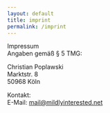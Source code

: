 ```yaml
---
layout: default
title: imprint
permalink: /imprint
---
```


Impressum  
Angaben gemäß § 5 TMG:

Christian Poplawski  
Marktstr. 8  
50968 Köln

Kontakt:  
E-Mail: mail@mildlyinterested.net
